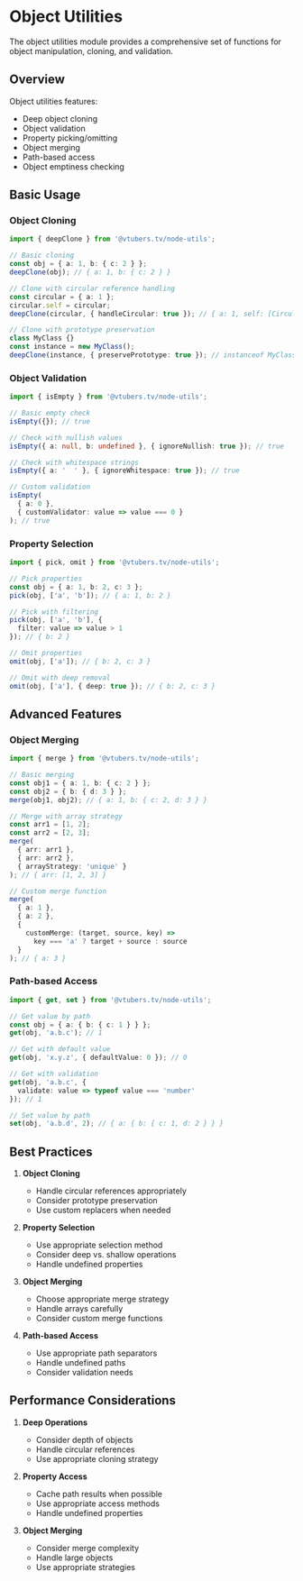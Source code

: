 # Object Utilities

The object utilities module provides a comprehensive set of functions for object manipulation, cloning, and validation.

## Overview

Object utilities features:
- Deep object cloning
- Object validation
- Property picking/omitting
- Object merging
- Path-based access
- Object emptiness checking

## Basic Usage

### Object Cloning

```typescript
import { deepClone } from '@vtubers.tv/node-utils';

// Basic cloning
const obj = { a: 1, b: { c: 2 } };
deepClone(obj); // { a: 1, b: { c: 2 } }

// Clone with circular reference handling
const circular = { a: 1 };
circular.self = circular;
deepClone(circular, { handleCircular: true }); // { a: 1, self: [Circular] }

// Clone with prototype preservation
class MyClass {}
const instance = new MyClass();
deepClone(instance, { preservePrototype: true }); // instanceof MyClass
```

### Object Validation

```typescript
import { isEmpty } from '@vtubers.tv/node-utils';

// Basic empty check
isEmpty({}); // true

// Check with nullish values
isEmpty({ a: null, b: undefined }, { ignoreNullish: true }); // true

// Check with whitespace strings
isEmpty({ a: '  ' }, { ignoreWhitespace: true }); // true

// Custom validation
isEmpty(
  { a: 0 },
  { customValidator: value => value === 0 }
); // true
```

### Property Selection

```typescript
import { pick, omit } from '@vtubers.tv/node-utils';

// Pick properties
const obj = { a: 1, b: 2, c: 3 };
pick(obj, ['a', 'b']); // { a: 1, b: 2 }

// Pick with filtering
pick(obj, ['a', 'b'], {
  filter: value => value > 1
}); // { b: 2 }

// Omit properties
omit(obj, ['a']); // { b: 2, c: 3 }

// Omit with deep removal
omit(obj, ['a'], { deep: true }); // { b: 2, c: 3 }
```

## Advanced Features

### Object Merging

```typescript
import { merge } from '@vtubers.tv/node-utils';

// Basic merging
const obj1 = { a: 1, b: { c: 2 } };
const obj2 = { b: { d: 3 } };
merge(obj1, obj2); // { a: 1, b: { c: 2, d: 3 } }

// Merge with array strategy
const arr1 = [1, 2];
const arr2 = [2, 3];
merge(
  { arr: arr1 },
  { arr: arr2 },
  { arrayStrategy: 'unique' }
); // { arr: [1, 2, 3] }

// Custom merge function
merge(
  { a: 1 },
  { a: 2 },
  {
    customMerge: (target, source, key) => 
      key === 'a' ? target + source : source
  }
); // { a: 3 }
```

### Path-based Access

```typescript
import { get, set } from '@vtubers.tv/node-utils';

// Get value by path
const obj = { a: { b: { c: 1 } } };
get(obj, 'a.b.c'); // 1

// Get with default value
get(obj, 'x.y.z', { defaultValue: 0 }); // 0

// Get with validation
get(obj, 'a.b.c', {
  validate: value => typeof value === 'number'
}); // 1

// Set value by path
set(obj, 'a.b.d', 2); // { a: { b: { c: 1, d: 2 } } }
```

## Best Practices

1. **Object Cloning**
   - Handle circular references appropriately
   - Consider prototype preservation
   - Use custom replacers when needed

2. **Property Selection**
   - Use appropriate selection method
   - Consider deep vs. shallow operations
   - Handle undefined properties

3. **Object Merging**
   - Choose appropriate merge strategy
   - Handle arrays carefully
   - Consider custom merge functions

4. **Path-based Access**
   - Use appropriate path separators
   - Handle undefined paths
   - Consider validation needs

## Performance Considerations

1. **Deep Operations**
   - Consider depth of objects
   - Handle circular references
   - Use appropriate cloning strategy

2. **Property Access**
   - Cache path results when possible
   - Use appropriate access methods
   - Handle undefined properties

3. **Object Merging**
   - Consider merge complexity
   - Handle large objects
   - Use appropriate strategies 